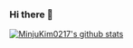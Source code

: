 ### Hi there 👋

[![MinjuKim0217's github stats](https://github-readme-stats.vercel.app/api?username=username)](https://github.com/anuraghazra/github-readme-stats)

<!--
**MinjuKim0217/MinjuKim0217** is a ✨ _special_ ✨ repository because its `README.md` (this file) appears on your GitHub profile.

Here are some ideas to get you started:


- 🔭 I’m currently working on ...
- 🌱 I’m currently learning ...
- 👯 I’m looking to collaborate on ...
- 🤔 I’m looking for help with ...
- 💬 Ask me about ...
- 📫 How to reach me: ...
- 😄 Pronouns: ...
- ⚡ Fun fact: ...
-->
